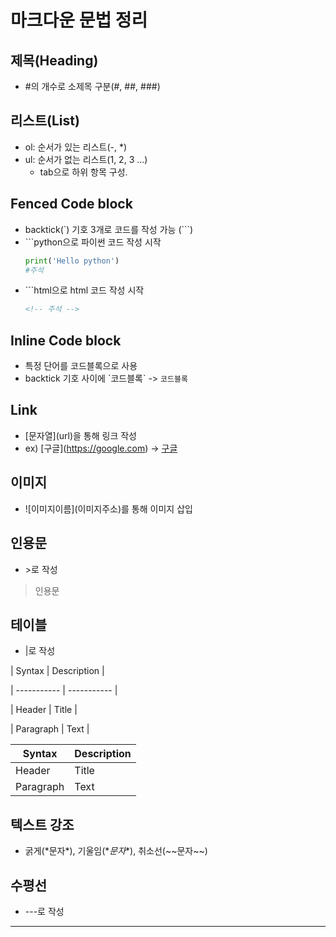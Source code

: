 # 마크다운 문법 정리

## 제목(Heading)
- #의 개수로 소제목 구분(#, ##, ###)

## 리스트(List)
- ol: 순서가 있는 리스트(-, *)
- ul: 순서가 없는 리스트(1, 2, 3 ...)
    - tab으로 하위 항목 구성.

## Fenced Code block
- backtick(`) 기호 3개로 코드를 작성 가능 (```)
- \```python으로 파이썬 코드 작성 시작
    ```python
    print('Hello python')
    #주석
- \```html으로 html 코드 작성 시작
    ```html
    <!-- 주석 -->
## Inline Code block
- 특정 단어를 코드블록으로 사용
- backtick 기호 사이에 \`코드블록\` -> `코드블록`

## Link
- \[문자열](url)을 통해 링크 작성
- ex) \[구글](https://google.com) -> [구글](https://google.com)

## 이미지
- \!\[이미지이름](이미지주소)를 통해 이미지 삽입

## 인용문
- \>로 작성
> 인용문

## 테이블
- |로 작성

\| Syntax | Description |

\| ----------- | ----------- |

\| Header | Title |

\| Paragraph | Text |

| Syntax | Description |
| ----------- | ----------- |
| Header | Title |
| Paragraph | Text |

## 텍스트 강조
- 굵게(\*문자*), 기울임(\**문자**), 취소선(\~~문자~~)

## 수평선
- \---로 작성
---
